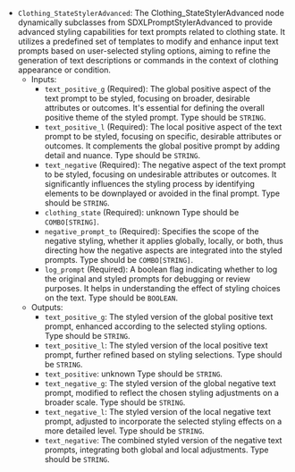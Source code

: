- `Clothing_StateStylerAdvanced`: The Clothing_StateStylerAdvanced node dynamically subclasses from SDXLPromptStylerAdvanced to provide advanced styling capabilities for text prompts related to clothing state. It utilizes a predefined set of templates to modify and enhance input text prompts based on user-selected styling options, aiming to refine the generation of text descriptions or commands in the context of clothing appearance or condition.
    - Inputs:
        - `text_positive_g` (Required): The global positive aspect of the text prompt to be styled, focusing on broader, desirable attributes or outcomes. It's essential for defining the overall positive theme of the styled prompt. Type should be `STRING`.
        - `text_positive_l` (Required): The local positive aspect of the text prompt to be styled, focusing on specific, desirable attributes or outcomes. It complements the global positive prompt by adding detail and nuance. Type should be `STRING`.
        - `text_negative` (Required): The negative aspect of the text prompt to be styled, focusing on undesirable attributes or outcomes. It significantly influences the styling process by identifying elements to be downplayed or avoided in the final prompt. Type should be `STRING`.
        - `clothing_state` (Required): unknown Type should be `COMBO[STRING]`.
        - `negative_prompt_to` (Required): Specifies the scope of the negative styling, whether it applies globally, locally, or both, thus directing how the negative aspects are integrated into the styled prompts. Type should be `COMBO[STRING]`.
        - `log_prompt` (Required): A boolean flag indicating whether to log the original and styled prompts for debugging or review purposes. It helps in understanding the effect of styling choices on the text. Type should be `BOOLEAN`.
    - Outputs:
        - `text_positive_g`: The styled version of the global positive text prompt, enhanced according to the selected styling options. Type should be `STRING`.
        - `text_positive_l`: The styled version of the local positive text prompt, further refined based on styling selections. Type should be `STRING`.
        - `text_positive`: unknown Type should be `STRING`.
        - `text_negative_g`: The styled version of the global negative text prompt, modified to reflect the chosen styling adjustments on a broader scale. Type should be `STRING`.
        - `text_negative_l`: The styled version of the local negative text prompt, adjusted to incorporate the selected styling effects on a more detailed level. Type should be `STRING`.
        - `text_negative`: The combined styled version of the negative text prompts, integrating both global and local adjustments. Type should be `STRING`.

